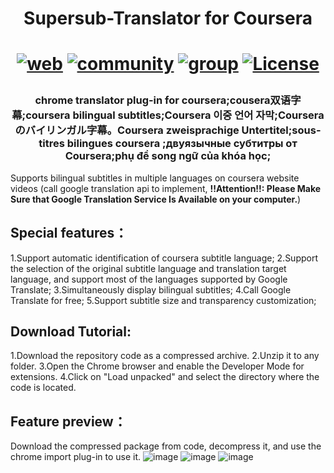 <h1 align="center">Supersub-Translator for Coursera<h1>
<div align="center">

[![web](https://img.shields.io/badge/web-official-blue.svg)](https://kworlds.cn/pages/supersub.html)
[![community](https://img.shields.io/badge/discord-community-yellow.svg)](https://discord.gg/sNCxsfEE)
[![group](https://img.shields.io/badge/telegram-usergroup-purple.svg)](https://t.me/+b2QbOE4kOOVkZmI1)
[![License](https://img.shields.io/github/license/immrk/supersub-translator-coursera)](https://github.com/immrk/supersub-translator-coursera/main/LICENSE)
</div>

<h3 align="center">
chrome translator plug-in for coursera;cousera双语字幕;coursera bilingual subtitles;Coursera 이중 언어 자막;Coursera のバイリンガル字幕。Coursera zweisprachige Untertitel;sous-titres bilingues coursera ;двуязычные субтитры от Coursera;phụ đề song ngữ của khóa học;
</h3>

Supports bilingual subtitles in multiple languages on coursera website videos (call google translation api to implement, 
**!!Attention!!: Please Make Sure that Google Translation Service Is Available on your computer.**)

## Special features：
1.Support automatic identification of coursera subtitle language;
2.Support the selection of the original subtitle language and translation target language, and support most of the languages supported by Google Translate;
3.Simultaneously display bilingual subtitles;
4.Call Google Translate for free;
5.Support subtitle size and transparency customization;

## Download Tutorial:
1.Download the repository code as a compressed archive.
2.Unzip it to any folder.
3.Open the Chrome browser and enable the Developer Mode for extensions.
4.Click on "Load unpacked" and select the directory where the code is located.

## Feature preview：
Download the compressed package from code, decompress it, and use the chrome import plug-in to use it.
![image](https://github.com/immrk/supersub-translator-coursera/assets/100814424/ffd60cf2-d3cf-4ccf-906c-15ef4e39cf06)
![image](https://github.com/immrk/supersub-translator-coursera/assets/100814424/be9a4eb7-5ba9-470d-a49b-8fcf374c2caf)
![image](https://github.com/immrk/supersub-translator-coursera/assets/100814424/355e11dc-201d-48fd-bded-9503cf1862a4)
